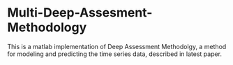 # Multi-Deep-Assesment-Methodology
This is a matlab implementation of Deep Assessment Methodolgy, a method for modeling and predicting the time series data, described in latest paper.
